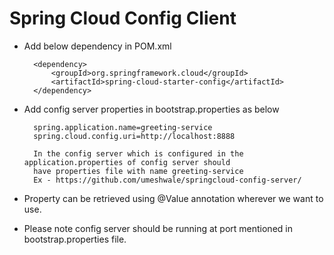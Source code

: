 # Spring Cloud Config Client

- Add below dependency in POM.xml

        <dependency>
            <groupId>org.springframework.cloud</groupId>
            <artifactId>spring-cloud-starter-config</artifactId>
        </dependency>
        
- Add config server properties in bootstrap.properties as below 

        spring.application.name=greeting-service
        spring.cloud.config.uri=http://localhost:8888
        
        In the config server which is configured in the application.properties of config server should
        have properties file with name greeting-service
        Ex - https://github.com/umeshwale/springcloud-config-server/
        
- Property can be retrieved  using @Value annotation wherever we want to use.

- Please note config server should be running at port mentioned in bootstrap.properties file. 